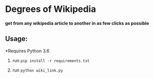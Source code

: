 # Degrees of Wikipedia
#### get from any wikipedia article to another in as few clicks as possible

## Usage:
*Requires Python 3.6

1) run `pip install -r requirements.txt`

2) run `python wiki_link.py`
